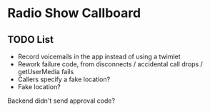 # Radio Show Callboard

## TODO List

* Record voicemails in the app instead of using a twimlet
* Rework failure code, from disconnects / accidental call drops / getUserMedia fails
* Callers specify a fake location?
* Fake location?

Backend didn't send approval code?
